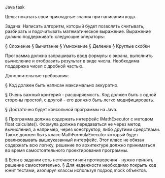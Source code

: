 Java task

Цель: показать свои прикладные знания при написании кода.

Задача: Написать алгоритм, который будет позволять считывать, разбирать и подсчитывать математическое выражение. Выражение должно поддерживать следующие операторы: 
 
 § Сложение
 § Вычитание
 § Умножение
 § Деление
 § Круглые скобки
 
Программа должна запрашивать ввод формулы с экрана, выполнить вычисление и отобразить результат в виде числа. Необходима поддержка чисел с дробной частью. 

Дополнительные требования:

 § Код должен быть написан максимально аккуратно.
 
 § Очень важный критерий - расширяемость. Код должен быть с одной стороны простой, с другой - его должно быть легко модифицировать.
 
 § Достаточно будет консольной программы на Java.
 
 § Программа должна содержать интерфейс IMathExecutor с методом float calculate(). Формула должна передаваться не через метод вычисления,
		а например, через конструктор, либо другими средствами. Также должен быть класс MathFormulaExecutor который будет реализовывать вышеуказанный интерфейс.
		Этот класс не обязан содержать всю логику, решение по архитектуре должно приниматься во время самостоятельного проектирования программы.
 
 § Если в задании есть неточности или противоречия - нужно принять решение самостоятельно.
 § Для надежности необходимо покрыть код юнит тестами, изолируя классы используя подход mock объектов.
